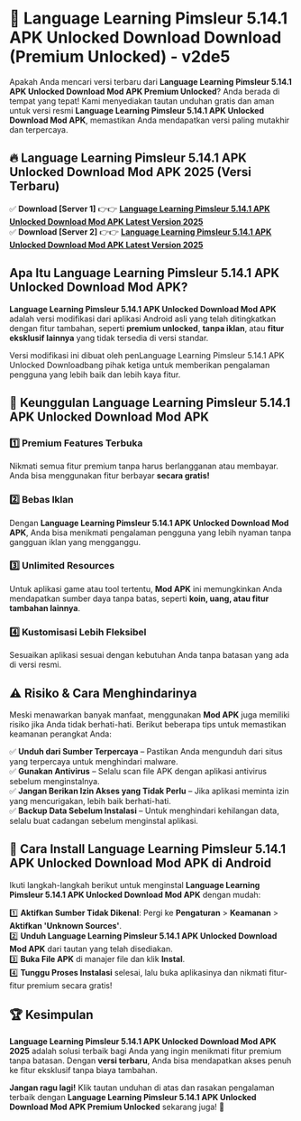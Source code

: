 # 🎯 Language Learning Pimsleur 5.14.1 APK Unlocked Download  Download (Premium Unlocked) -  v2de5

Apakah Anda mencari versi terbaru dari **Language Learning Pimsleur 5.14.1 APK Unlocked Download Mod APK Premium Unlocked**? Anda berada di tempat yang tepat! Kami menyediakan tautan unduhan gratis dan aman untuk versi resmi **Language Learning Pimsleur 5.14.1 APK Unlocked Download Mod APK**, memastikan Anda mendapatkan versi paling mutakhir dan terpercaya.

## 🔥 Language Learning Pimsleur 5.14.1 APK Unlocked Download Mod APK 2025 (Versi Terbaru)

✅ **Download [Server 1]** 👉👉 [**Language Learning Pimsleur 5.14.1 APK Unlocked Download Mod APK Latest Version 2025**](https://momento.my/?title=Language_Learning_Pimsleur_5.14.1_APK_Unlocked_Download)  
✅ **Download [Server 2]** 👉👉 [**Language Learning Pimsleur 5.14.1 APK Unlocked Download Mod APK Latest Version 2025**](https://momento.my/?title=Language_Learning_Pimsleur_5.14.1_APK_Unlocked_Download)  

## Apa Itu Language Learning Pimsleur 5.14.1 APK Unlocked Download Mod APK?

**Language Learning Pimsleur 5.14.1 APK Unlocked Download Mod APK** adalah versi modifikasi dari aplikasi Android asli yang telah ditingkatkan dengan fitur tambahan, seperti **premium unlocked**, **tanpa iklan**, atau **fitur eksklusif lainnya** yang tidak tersedia di versi standar.

Versi modifikasi ini dibuat oleh penLanguage Learning Pimsleur 5.14.1 APK Unlocked Downloadbang pihak ketiga untuk memberikan pengalaman pengguna yang lebih baik dan lebih kaya fitur.

## 🎯 Keunggulan Language Learning Pimsleur 5.14.1 APK Unlocked Download Mod APK

### 1️⃣ Premium Features Terbuka
Nikmati semua fitur premium tanpa harus berlangganan atau membayar. Anda bisa menggunakan fitur berbayar **secara gratis!**

### 2️⃣ Bebas Iklan
Dengan **Language Learning Pimsleur 5.14.1 APK Unlocked Download Mod APK**, Anda bisa menikmati pengalaman pengguna yang lebih nyaman tanpa gangguan iklan yang mengganggu.

### 3️⃣ Unlimited Resources
Untuk aplikasi game atau tool tertentu, **Mod APK** ini memungkinkan Anda mendapatkan sumber daya tanpa batas, seperti **koin, uang, atau fitur tambahan lainnya**.

### 4️⃣ Kustomisasi Lebih Fleksibel
Sesuaikan aplikasi sesuai dengan kebutuhan Anda tanpa batasan yang ada di versi resmi.

## ⚠️ Risiko & Cara Menghindarinya

Meski menawarkan banyak manfaat, menggunakan **Mod APK** juga memiliki risiko jika Anda tidak berhati-hati. Berikut beberapa tips untuk memastikan keamanan perangkat Anda:

✅ **Unduh dari Sumber Terpercaya** – Pastikan Anda mengunduh dari situs yang terpercaya untuk menghindari malware.  
✅ **Gunakan Antivirus** – Selalu scan file APK dengan aplikasi antivirus sebelum menginstalnya.  
✅ **Jangan Berikan Izin Akses yang Tidak Perlu** – Jika aplikasi meminta izin yang mencurigakan, lebih baik berhati-hati.  
✅ **Backup Data Sebelum Instalasi** – Untuk menghindari kehilangan data, selalu buat cadangan sebelum menginstal aplikasi.

## 📌 Cara Install Language Learning Pimsleur 5.14.1 APK Unlocked Download Mod APK di Android

Ikuti langkah-langkah berikut untuk menginstal **Language Learning Pimsleur 5.14.1 APK Unlocked Download Mod APK** dengan mudah:

1️⃣ **Aktifkan Sumber Tidak Dikenal**: Pergi ke **Pengaturan** > **Keamanan** > **Aktifkan 'Unknown Sources'**.  
2️⃣ **Unduh Language Learning Pimsleur 5.14.1 APK Unlocked Download Mod APK** dari tautan yang telah disediakan.  
3️⃣ **Buka File APK** di manajer file dan klik **Instal**.  
4️⃣ **Tunggu Proses Instalasi** selesai, lalu buka aplikasinya dan nikmati fitur-fitur premium secara gratis!

## 🏆 Kesimpulan

**Language Learning Pimsleur 5.14.1 APK Unlocked Download Mod APK 2025** adalah solusi terbaik bagi Anda yang ingin menikmati fitur premium tanpa batasan. Dengan **versi terbaru**, Anda bisa mendapatkan akses penuh ke fitur eksklusif tanpa biaya tambahan.

**Jangan ragu lagi!** Klik tautan unduhan di atas dan rasakan pengalaman terbaik dengan **Language Learning Pimsleur 5.14.1 APK Unlocked Download Mod APK Premium Unlocked** sekarang juga! 🚀
